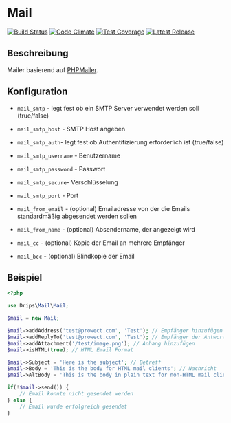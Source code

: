 # Mail

[![Build Status](https://travis-ci.org/Prowect/Mail.svg)](https://travis-ci.org/Prowect/Mail)
[![Code Climate](https://codeclimate.com/github/Prowect/Mail/badges/gpa.svg)](https://codeclimate.com/github/Prowect/Mail)
[![Test Coverage](https://codeclimate.com/github/Prowect/Mail/badges/coverage.svg)](https://codeclimate.com/github/Prowect/Mail/coverage)
[![Latest Release](https://img.shields.io/packagist/v/drips/Mail.svg)](https://packagist.org/packages/drips/mail)

## Beschreibung

Mailer basierend auf [PHPMailer](https://github.com/PHPMailer/PHPMailer).

## Konfiguration

+ `mail_smtp` - legt fest ob ein SMTP Server verwendet werden soll (true/false)
+ `mail_smtp_host` - SMTP Host angeben
+ `mail_smtp_auth`- legt fest ob Authentifizierung erforderlich ist (true/false)
+ `mail_smtp_username` - Benutzername
+ `mail_smtp_password` - Passwort
+ `mail_smtp_secure`- Verschlüsselung
+ `mail_smtp_port` - Port

+ `mail_from_email` - (optional) Emailadresse von der die Emails standardmäßig abgesendet werden sollen
+ `mail_from_name` - (optional) Absendername, der angezeigt wird
+ `mail_cc` - (optional) Kopie der Email an mehrere Empfänger
+ `mail_bcc` - (optional) Blindkopie der Email

## Beispiel

```php
<?php

use Drips\Mail\Mail;

$mail = new Mail;

$mail->addAddress('test@prowect.com', 'Test'); // Empfänger hinzufügen (zweiter Parameter ist optional);
$mail->addReplyTo('test@prowect.com', 'Test'); // Empfänger der Antwort-Email
$mail->addAttachment('/test/image.png'); // Anhang hinzufügen
$mail->isHTML(true); // HTML Email Format

$mail->Subject = 'Here is the subject'; // Betreff
$mail->Body = 'This is the body for HTML mail clients'; // Nachricht
$mail->AltBody = 'This is the body in plain text for non-HTML mail clients'; // Alternativ wenn HTML nicht unterstützt wird

if(!$mail->send()) {
    // Email konnte nicht gesendet werden
} else {
    // Email wurde erfolgreich gesendet
}
```